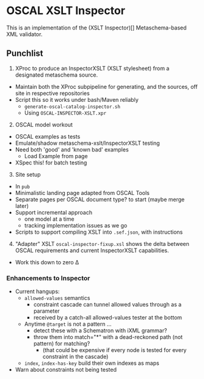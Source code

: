 # OSCAL XSLT Inspector

This is an implementation of the (XSLT Inspector)[] Metaschema-based XML validator.

## Punchlist

1. XProc to produce an InspectorXSLT (XSLT stylesheet) from a designated metaschema source.
 - Maintain both the XProc subpipeline for generating, and the sources, off site in respective repositories
 - Script this so it works under bash/Maven reliably
   - `generate-oscal-catalog-inspector.sh`
   - Using `OSCAL-INSPECTOR-XSLT.xpr`

 2. OSCAL model workout
  - OSCAL examples as tests
  - Emulate/shadow metaschema-xslt/InspectorXSLT testing
  - Need both 'good' and 'known bad' examples
    - Load Example from page
  - XSpec this! for batch testing    

3. Site setup
  - In `pub`
  - Minimalistic landing page adapted from OSCAL Tools
  - Separate pages per OSCAL document type? to start (maybe merge later)
  - Support incremental approach
    - one model at a time
    - tracking implementation issues as we go
  - Scripts to support compiling XSLT into `.sef.json`, with instructions 

4. "Adapter" XSLT `oscal-inspector-fixup.xsl` shows the delta between OSCAL requirements and current InspectorXSLT capabilities.
  - Work this down to zero Δ

### Enhancements to Inspector

- Current hangups:
  - `allowed-values` semantics
    - constraint cascade can tunnel allowed values through as a parameter
    - received by a catch-all allowed-values tester at the bottom
  - Anytime `@target` is not a pattern ...
    - detect these with a Schematron with iXML grammar?
    - throw them into match="*" with a dead-reckoned path (not pattern) for matching?
      - (that could be expensive if every node is tested for every constraint in the cascade)
  - `index`, `index-has-key` build their own indexes as maps
- Warn about constraints not being tested

 
